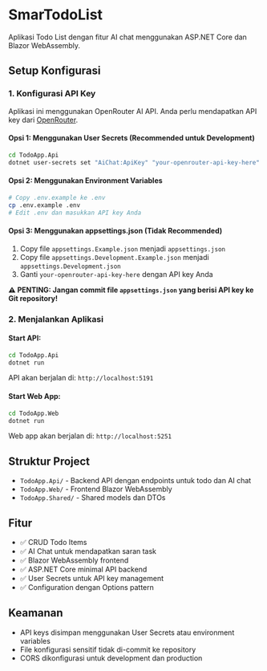 # SmarTodoList

Aplikasi Todo List dengan fitur AI chat menggunakan ASP.NET Core dan Blazor WebAssembly.

## Setup Konfigurasi

### 1. Konfigurasi API Key

Aplikasi ini menggunakan OpenRouter AI API. Anda perlu mendapatkan API key dari [OpenRouter](https://openrouter.ai/keys).

#### Opsi 1: Menggunakan User Secrets (Recommended untuk Development)

```bash
cd TodoApp.Api
dotnet user-secrets set "AiChat:ApiKey" "your-openrouter-api-key-here"
```

#### Opsi 2: Menggunakan Environment Variables

```bash
# Copy .env.example ke .env
cp .env.example .env
# Edit .env dan masukkan API key Anda
```

#### Opsi 3: Menggunakan appsettings.json (Tidak Recommended)

1. Copy file `appsettings.Example.json` menjadi `appsettings.json`
2. Copy file `appsettings.Development.Example.json` menjadi `appsettings.Development.json`
3. Ganti `your-openrouter-api-key-here` dengan API key Anda

**⚠️ PENTING: Jangan commit file `appsettings.json` yang berisi API key ke Git repository!**

### 2. Menjalankan Aplikasi

#### Start API:

```bash
cd TodoApp.Api
dotnet run
```

API akan berjalan di: `http://localhost:5191`

#### Start Web App:

```bash
cd TodoApp.Web
dotnet run
```

Web app akan berjalan di: `http://localhost:5251`

## Struktur Project

- `TodoApp.Api/` - Backend API dengan endpoints untuk todo dan AI chat
- `TodoApp.Web/` - Frontend Blazor WebAssembly
- `TodoApp.Shared/` - Shared models dan DTOs

## Fitur

- ✅ CRUD Todo Items
- ✅ AI Chat untuk mendapatkan saran task
- ✅ Blazor WebAssembly frontend
- ✅ ASP.NET Core minimal API backend
- ✅ User Secrets untuk API key management
- ✅ Configuration dengan Options pattern

## Keamanan

- API keys disimpan menggunakan User Secrets atau environment variables
- File konfigurasi sensitif tidak di-commit ke repository
- CORS dikonfigurasi untuk development dan production
